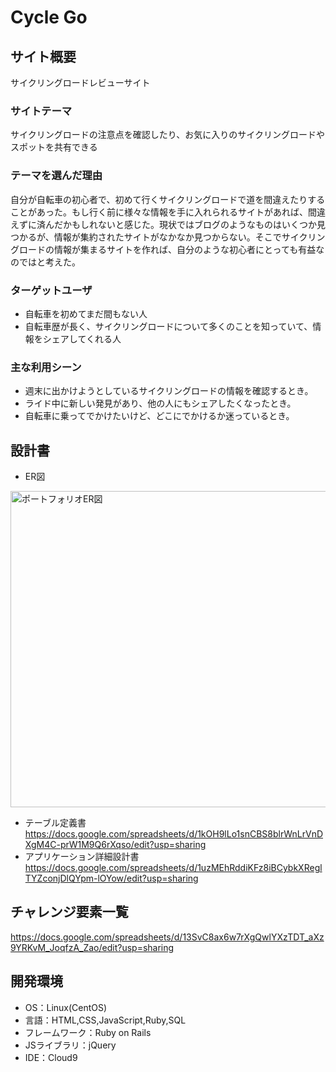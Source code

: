 # Cycle Go

## サイト概要
サイクリングロードレビューサイト

### サイトテーマ
サイクリングロードの注意点を確認したり、お気に入りのサイクリングロードやスポットを共有できる

### テーマを選んだ理由
自分が自転車の初心者で、初めて行くサイクリングロードで道を間違えたりすることがあった。もし行く前に様々な情報を手に入れられるサイトがあれば、間違えずに済んだかもしれないと感じた。現状ではブログのようなものはいくつか見つかるが、情報が集約されたサイトがなかなか見つからない。そこでサイクリングロードの情報が集まるサイトを作れば、自分のような初心者にとっても有益なのではと考えた。

### ターゲットユーザ
- 自転車を初めてまだ間もない人
- 自転車歴が長く、サイクリングロードについて多くのことを知っていて、情報をシェアしてくれる人

### 主な利用シーン
- 週末に出かけようとしているサイクリングロードの情報を確認するとき。
- ライド中に新しい発見があり、他の人にもシェアしたくなったとき。
- 自転車に乗ってでかけたいけど、どこにでかけるか迷っているとき。

## 設計書
- ER図
<img width="506" alt="ポートフォリオER図" src="https://user-images.githubusercontent.com/85174354/131640588-75c2ad12-d843-428d-9662-e44e6690d76b.png">

- テーブル定義書
https://docs.google.com/spreadsheets/d/1kOH9lLo1snCBS8blrWnLrVnDXgM4C-prW1M9Q6rXqso/edit?usp=sharing
- アプリケーション詳細設計書 
https://docs.google.com/spreadsheets/d/1uzMEhRddiKFz8iBCybkXReglTYZconjDlQYpm-lOYow/edit?usp=sharing

## チャレンジ要素一覧
https://docs.google.com/spreadsheets/d/13SvC8ax6w7rXgQwlYXzTDT_aXz9YRKvM_JoqfzA_Zao/edit?usp=sharing

## 開発環境
- OS：Linux(CentOS)
- 言語：HTML,CSS,JavaScript,Ruby,SQL
- フレームワーク：Ruby on Rails
- JSライブラリ：jQuery
- IDE：Cloud9

